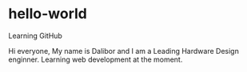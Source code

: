 # hello-world
Learning GitHub

Hi everyone,
My name is Dalibor and I am a Leading Hardware Design enginner.
Learning web development at the moment.
